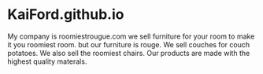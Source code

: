 # KaiFord.github.io
My company is roomiestrougue.com we sell furniture for your room to make it you roomiest room. but our furniture is rouge. We sell couches for couch potatoes. We also sell the roomiest chairs. Our products are made with the highest quality materals. 
